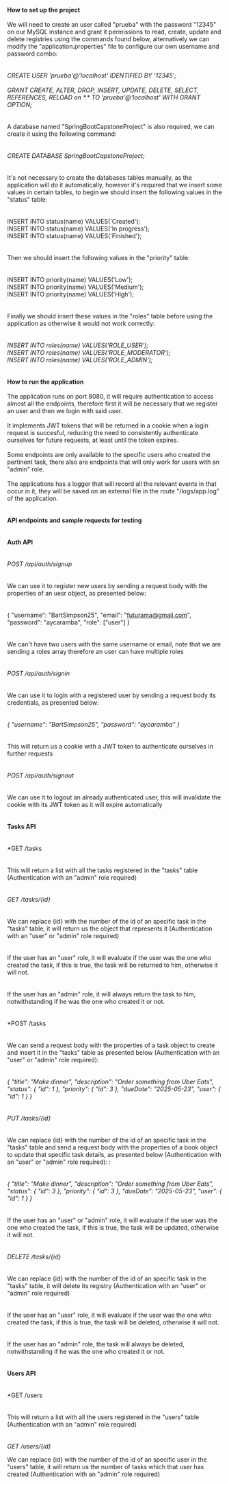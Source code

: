 **How to set up the project**
<br><br>
We will need to create an user called "prueba" with the password "12345" on our MySQL instance and grant it permissions to read, create, update and delete registries using the commands found below, alternatively we can modify the "application.properties" file to configure our own username and password combo:
<br><br><br>
*CREATE USER 'prueba'@'localhost' IDENTIFIED BY '12345';*
<br><br>
*GRANT CREATE, ALTER, DROP, INSERT, UPDATE, DELETE, SELECT, REFERENCES, RELOAD on \*.\* TO 'prueba'@'localhost' WITH GRANT OPTION;*
<br><br><br>
A database named "SpringBootCapstoneProject" is also required, we can create it using the following command:
<br><br><br>
*CREATE DATABASE SpringBootCapstoneProject;*
<br><br><br>
It's not necessary to create the databases tables manually, as the application will do it automatically, however it's required that we insert some values in certain tables, to begin we should insert the following values in the "status" table:
<br><br><br>
INSERT INTO status(name) VALUES('Created');
<br>
INSERT INTO status(name) VALUES('In progress');
<br>
INSERT INTO status(name) VALUES('Finished');
<br><br><br>
Then we should insert the following values in the "priority" table:
<br><br><br>
INSERT INTO priority(name) VALUES('Low');
<br>
INSERT INTO priority(name) VALUES('Medium');
<br>
INSERT INTO priority(name) VALUES('High');
<br><br><br>
Finally we should insert these values in the "roles" table before using the application as otherwise it would not work correctly:
<br><br><br>
*INSERT INTO roles(name) VALUES('ROLE_USER');*
<br>
*INSERT INTO roles(name) VALUES('ROLE_MODERATOR');*
<br>
*INSERT INTO roles(name) VALUES('ROLE_ADMIN');*
<br><br><br>
**How to run the application**
<br><br>
The application runs on port 8080, it will require authentication to access almost all the endpoints, therefore first it will be necessary that we register an user and then we login with said user.
<br><br>
It implements JWT tokens that will be returned in a cookie when a login request is succesful, reducing the need to consistently authenticate ourselves for future requests, at least until the token expires.
<br><br>
Some endpoints are only available to the specific users who created the pertinent task, there also are endpoints that will only work for users with an "admin" role.
<br><br>
The applications has a logger that will record all the relevant events in that occur in it, they will be saved on an external file in the route "/logs/app.log" of the application.
<br><br><br>
**API endpoints and sample requests for testing**
<br><br><br>
**Auth API**
<br><br><br>
*POST /api/auth/signup*
<br><br><br>
We can use it to register new users by sending a request body with the properties of an uesr object, as presented below:
<br><br><br>
{
"username": "BartSimpson25",
"email": "futurama@gmail.com",
"password": "aycaramba",
"role": ["user"]
}
<br><br><br>
We can't have two users with the same username or email, note that we are sending a roles array therefore an user can have multiple roles
<br><br><br>
*POST /api/auth/signin*
<br><br><br>
We can use it to login with a registered user by sending a request body its credentials, as presented below:
<br><br><br>
*{*
*"username": "BartSimpson25",*
*"password": "aycaramba"*
*}*
<br><br><br>
This will return us a cookie with a JWT token to authenticate ourselves in further requests
<br><br><br>
*POST /api/auth/signout*
<br><br><br>
We can use it to logout an already authenticated user, this will invalidate the cookie with its JWT token as it will expire automatically
<br><br><br>
**Tasks API**
<br><br><br>
*GET /tasks
<br><br><br>
This will return a list with all the tasks registered in the "tasks" table (Authentication with an "admin" role required)
<br><br><br>
*GET /tasks/{id}*
<br><br><br>
We can replace {id} with the number of the id of an specific task in the "tasks" table, it will return us the object that represents it (Authentication with an "user" or "admin" role required)
<br><br><br>
If the user has an "user" role, it will evaluate if the user was the one who created the task, if this is true, the task will be returned to him, otherwise it will not.
<br><br><br>
If the user has an "admin" role, it will always return the task to him, notwithstanding if he was the one who created it or not.
<br><br><br>
*POST /tasks
<br><br><br>
We can send a request body with the properties of a task object to create and insert it in the "tasks" table as presented below (Authentication with an "user" or "admin" role required):
<br><br><br>
*{*
*"title": "Make dinner",*
*"description": "Order something from Uber Eats",*
*"status": {*
	*"id": 1*
*},*
*"priority": {*
	*"id": 3*
*},*
*"dueDate": "2025-05-23",*
*"user": {*
	*"id": 1*
*}*
*}*
<br><br><br>
*PUT /tasks/{id}*
<br><br><br>
We can replace {id} with the number of the id of an specific task in the "tasks" table and send a request body with the properties of a book object to update that specific task details, as presented below (Authentication with an "user" or "admin" role required):
:
<br><br><br>
*{*
*"title": "Make dinner",*
*"description": "Order something from Uber Eats",*
*"status": {*
	*"id": 3*
*},*
*"priority": {*
	*"id": 3*
*},*
*"dueDate": "2025-05-23",*
*"user": {*
	*"id": 1*
*}*
*}*
<br><br><br>
If the user has an "user" or "admin" role, it will evaluate if the user was the one who created the task, if this is true, the task will be updated, otherwise it will not.
<br><br><br>
*DELETE /tasks/{id}*
<br><br><br>
We can replace {id} with the number of the id of an specific task in the "tasks" table, it will delete its registry (Authentication with an "user" or "admin" role required)
<br><br><br>
If the user has an "user" role, it will evaluate if the user was the one who created the task, if this is true, the task will be deleted, otherwise it will not.
<br><br><br>
If the user has an "admin" role, the task will always be deleted, notwithstanding if he was the one who created it or not.
<br><br><br>
**Users API**
<br><br><br>
*GET /users
<br><br><br>
This will return a list with all the users registered in the "users" table (Authentication with an "admin" role required)
<br><br><br>
*GET /users/{id}*

We can replace {id} with the number of the id of an specific user in the "users" table, it will return us the number of tasks which that user has created (Authentication with an "admin" role required)

